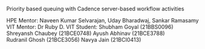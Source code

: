 Priority based queuing with Cadence server-based workflow activities

HPE Mentor: Naveen Kumar Selvarajan, Uday Bharadwaj, Sankar Ramasamy	
VIT Mentor: Dr Ruby D.
VIT Student: Shubham Goyal (21BBS0096) 
	           Shreyansh Chaubey (21BCE0748) 
             Ayush Abhinav (21BCE3788)    	            	         
             Rudranil Ghosh (21BCE3056) 
             Navya Jain (21BCI0413) 
